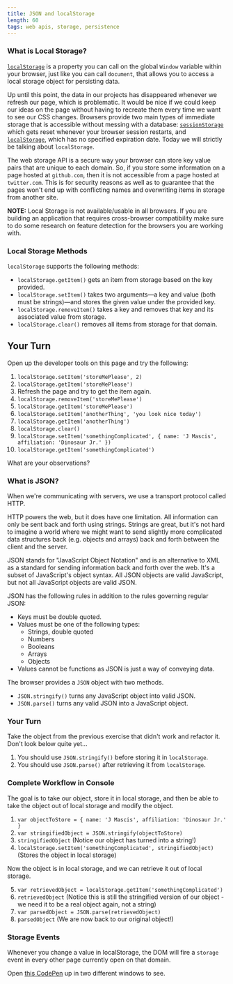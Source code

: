 ```yaml
---
title: JSON and localStorage
length: 60
tags: web apis, storage, persistence
---
```


### What is Local Storage?

[`localStorage`][ls-mdn] is a property you can call on the global `Window` variable within your browser, just like you can call `document`, that allows you to access a local storage object for persisting data.  

Up until this point, the data in our projects has disappeared whenever we refresh our page, which is problematic. It would be nice if we could keep our ideas on the page without having to recreate them every time we want to see our CSS changes. Browsers provide two main types of immediate storage that is accessible without messing with a database: [`sessionStorage`][ss-mdn] which gets reset whenever your browser session restarts, and [`localStorage`][ls-mdn], which has no specified expiration date. Today we will strictly be talking about `localStorage`.

The web storage API is a secure way your browser can store key value pairs that are unique to each domain. So, if you store some information on a page hosted at `github.com`, then it is not accessible from a page hosted at `twitter.com`. This is for security reasons as well as to guarantee that the pages won't end up with conflicting names and overwriting items in storage from another site.  

**NOTE:** Local Storage is not available/usable in all browsers. If you are building an application that requires cross-browser compatibility make sure to do some research on feature detection for the browsers you are working with.  

### Local Storage Methods

`localStorage` supports the following methods:

- `localStorage.getItem()` gets an item from storage based on the key provided.
- `localStorage.setItem()` takes two arguments—a key and value (both must be strings)—and stores the given value under the provided key.
- `localStorage.removeItem()` takes a key and removes that key and its associated value from storage.
- `localStorage.clear()` removes all items from storage for that domain.

[ls-mdn]: https://developer.mozilla.org/en-US/docs/Web/API/Window/localStorage
[ss-mdn]: https://developer.mozilla.org/en-US/docs/Web/API/Window/sessionStorage
[gs-mdn]: https://developer.mozilla.org/en-US/docs/Web/API/Window/globalStorage

## Your Turn

Open up the developer tools on this page and try the following:

1. `localStorage.setItem('storeMePlease', 2)`
2. `localStorage.getItem('storeMePlease')`
3. Refresh the page and try to get the item again.
4. `localStorage.removeItem('storeMePlease')`
5. `localStorage.getItem('storeMePlease')`
6. `localStorage.setItem('anotherThing', 'you look nice today')`
7. `localStorage.getItem('anotherThing')`
8. `localStorage.clear()`
9. `localStorage.setItem('somethingComplicated', { name: 'J Mascis', affiliation: 'Dinosaur Jr.' })`
10. `localStorage.getItem('somethingComplicated')`

What are your observations?

### What is JSON?

When we're communicating with servers, we use a transport protocol called HTTP.

HTTP powers the web, but it does have one limitation. All information can only be sent back and forth using strings. Strings are great, but it's not hard to imagine a world where we might want to send slightly more complicated data structures back (e.g. objects and arrays) back and forth between the client and the server.

JSON stands for "JavaScript Object Notation" and is an alternative to XML as a standard for sending information back and forth over the web. It's a subset of JavaScript's object syntax. All JSON objects are valid JavaScript, but not all JavaScript objects are valid JSON.

JSON has the following rules in addition to the rules governing regular JSON:

- Keys must be double quoted.
- Values must be one of the following types:
    - Strings, double quoted
    - Numbers
    - Booleans
    - Arrays
    - Objects
- Values cannot be functions as JSON is just a way of conveying data.

The browser provides a `JSON` object with two methods.

- `JSON.stringify()` turns any JavaScript object into valid JSON.
- `JSON.parse()` turns any valid JSON into a JavaScript object.

### Your Turn

Take the object from the previous exercise that didn't work and refactor it. Don't look below quite yet...

1. You should use `JSON.stringify()` before storing it in `localStorage`.
2. You should use `JSON.parse()` after retrieving it from `localStorage`.

### Complete Workflow in Console

The goal is to take our object, store it in local storage, and then be able to take the object out of local storage and modify the object.

1. `var objectToStore = { name: 'J Mascis', affiliation: 'Dinosaur Jr.' }`
2. `var stringifiedObject = JSON.stringify(objectToStore)`
3. `stringifiedObject` (Notice our object has turned into a string!)
4. `localStorage.setItem('somethingComplicated', stringifiedObject)` (Stores the object in local storage)

Now the object is in local storage, and we can retrieve it out of local storage.

5. `var retrievedObject = localStorage.getItem('somethingComplicated')`
6. `retrievedObject` (Notice this is still the stringified version of our object - we need it to be a real object again, not a string)
7. `var parsedObject = JSON.parse(retrievedObject)`
8. `parsedObject` (We are now back to our original object!)

### Storage Events

Whenever you change a value in localStorage, the DOM will fire a `storage` event in every other page currently open on that domain.

Open [this CodePen](http://codepen.io/team/turing/pen/xOYdBG) up in two different windows to see.

